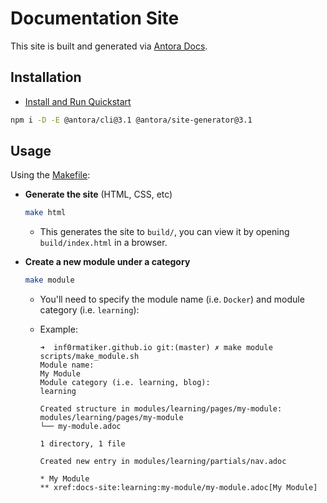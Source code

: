 # Documentation Site

This site is built and generated via [Antora Docs](https://docs.antora.org/antora/latest/).

## Installation

- [Install and Run Quickstart](https://docs.antora.org/antora/latest/install-and-run-quickstart/)

```bash
npm i -D -E @antora/cli@3.1 @antora/site-generator@3.1
```

## Usage

Using the [Makefile](./Makefile):

* **Generate the site** (HTML, CSS, etc)

   ```bash
   make html
   ```

   * This generates the site to `build/`, you can view it by opening `build/index.html` in a browser.
* **Create a new module under a category**

   ```bash
   make module
   ```
   * You'll need to specify the module name (i.e. `Docker`) and module category (i.e. `learning`):
   * Example:

     ```console
     ➜  inf0rmatiker.github.io git:(master) ✗ make module
     scripts/make_module.sh
     Module name: 
     My Module
     Module category (i.e. learning, blog): 
     learning

     Created structure in modules/learning/pages/my-module:
     modules/learning/pages/my-module
     └── my-module.adoc

     1 directory, 1 file

     Created new entry in modules/learning/partials/nav.adoc
 
     * My Module
     ** xref:docs-site:learning:my-module/my-module.adoc[My Module]
     ```

